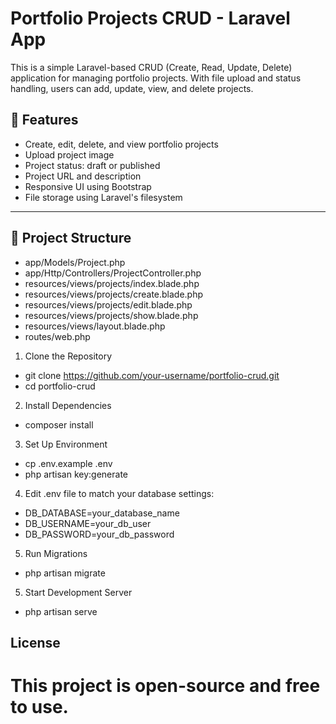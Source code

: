 # Portfolio Projects CRUD - Laravel App

This is a simple Laravel-based CRUD (Create, Read, Update, Delete) application for managing portfolio projects. With file upload and status handling, users can add, update, view, and delete projects.

## 🔧 Features

- Create, edit, delete, and view portfolio projects
- Upload project image
- Project status: draft or published
- Project URL and description
- Responsive UI using Bootstrap
- File storage using Laravel's filesystem

---

## 📁 Project Structure

- app/Models/Project.php
- app/Http/Controllers/ProjectController.php
- resources/views/projects/index.blade.php
- resources/views/projects/create.blade.php
- resources/views/projects/edit.blade.php
- resources/views/projects/show.blade.php
- resources/views/layout.blade.php
- routes/web.php


1. Clone the Repository
- git clone https://github.com/your-username/portfolio-crud.git
- cd portfolio-crud

2. Install Dependencies
- composer install

3. Set Up Environment
- cp .env.example .env
- php artisan key:generate

4. Edit .env file to match your database settings:
- DB_DATABASE=your_database_name
- DB_USERNAME=your_db_user
- DB_PASSWORD=your_db_password

5. Run Migrations
- php artisan migrate

5. Start Development Server
- php artisan serve


## License

This project is open-source and free to use.
=======

